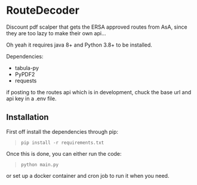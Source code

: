 # RouteDecoder

Discount pdf scalper that gets the ERSA approved routes from AsA, since they are too lazy to make their own api...

Oh yeah it requires java 8+ and Python 3.8+ to be installed.

Dependencies:
- tabula-py
- PyPDF2
- requests

if posting to the routes api which is in development, chuck the base url and api key in a .env file.

## Installation

First off install the dependencies through pip:
> `pip install -r requirements.txt`  

Once this is done, you can either run the code:
> `python main.py`  

or set up a docker container and cron job to run it when you need.